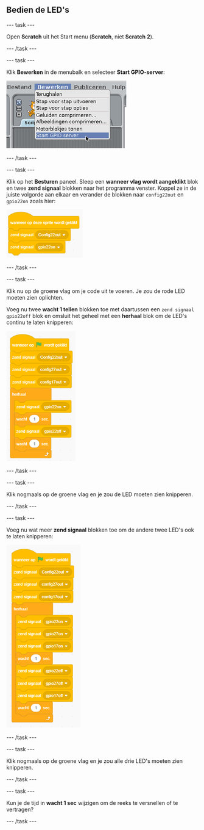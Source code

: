 ## Bedien de LED's

--- task ---

Open **Scratch** uit het Start menu (**Scratch**, niet **Scratch 2**).

--- /task ---

--- task ---

Klik **Bewerken** in de menubalk en selecteer **Start GPIO-server**:

![](images/scratch1-1.png)

--- /task ---

--- task ---

Klik op het **Besturen** paneel. Sleep een **wanneer vlag wordt aangeklikt** blok en twee **zend signaal** blokken naar het programma venster. Koppel ze in de juiste volgorde aan elkaar en verander de blokken naar `config22out` en `gpio22on` zoals hier:

![](images/scratch1-2.png)

--- /task ---

--- task ---

Klik nu op de groene vlag om je code uit te voeren. Je zou de rode LED moeten zien oplichten.

Voeg nu twee **wacht 1 tellen** blokken toe met daartussen een `zend signaal gpio22off` blok en omsluit het geheel met een **herhaal** blok om de LED's continu te laten knipperen:

![](images/scratch1-3.png)

--- /task ---

--- task ---

Klik nogmaals op de groene vlag en je zou de LED moeten zien knipperen.

--- /task ---

--- task ---

Voeg nu wat meer **zend signaal** blokken toe om de andere twee LED's ook te laten knipperen:

![](images/scratch1-4.png)

--- /task ---

--- task ---

Klik nogmaals op de groene vlag en je zou alle drie LED's moeten zien knipperen.

--- /task ---

--- task ---

Kun je de tijd in **wacht 1 sec** wijzigen om de reeks te versnellen of te vertragen?

--- /task ---